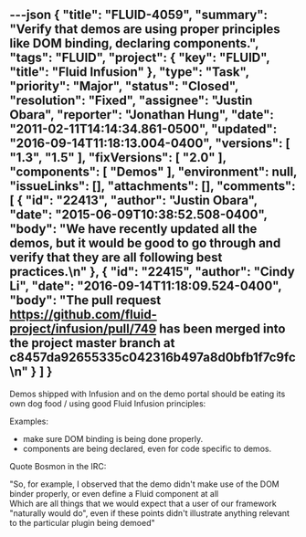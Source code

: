 ---json
{
  "title": "FLUID-4059",
  "summary": "Verify that demos are using proper principles like DOM binding, declaring components.",
  "tags": "FLUID",
  "project": {
    "key": "FLUID",
    "title": "Fluid Infusion"
  },
  "type": "Task",
  "priority": "Major",
  "status": "Closed",
  "resolution": "Fixed",
  "assignee": "Justin Obara",
  "reporter": "Jonathan Hung",
  "date": "2011-02-11T14:14:34.861-0500",
  "updated": "2016-09-14T11:18:13.004-0400",
  "versions": [
    "1.3",
    "1.5"
  ],
  "fixVersions": [
    "2.0"
  ],
  "components": [
    "Demos"
  ],
  "environment": null,
  "issueLinks": [],
  "attachments": [],
  "comments": [
    {
      "id": "22413",
      "author": "Justin Obara",
      "date": "2015-06-09T10:38:52.508-0400",
      "body": "We have recently updated all the demos, but it would be good to go through and verify that they are all following best practices.\n"
    },
    {
      "id": "22415",
      "author": "Cindy Li",
      "date": "2016-09-14T11:18:09.524-0400",
      "body": "The pull request <https://github.com/fluid-project/infusion/pull/749> has been merged into the project master branch at c8457da92655335c042316b497a8d0bfb1f7c9fc\n"
    }
  ]
}
---
Demos shipped with Infusion and on the demo portal should be eating its own dog food / using good Fluid Infusion principles:

Examples:

* make sure DOM binding is being done properly.
* components are being declared, even for code specific to demos.

Quote Bosmon in the IRC:

"So, for example, I observed that the demo didn't make use of the DOM binder properly, or even define a Fluid component at all\
Which are all things that we would expect that a user of our framework "naturally would do", even if these points didn't illustrate anything relevant to the particular plugin being demoed"

        